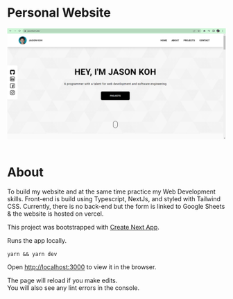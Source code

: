 # Personal Website

<img src="./public/readme-image.png"/>
<br></br>

# About

To build my website and at the same time practice my Web Development skills. Front-end is build using Typescript, NextJs, and styled with Tailwind CSS. Currently, there is no back-end but the form is linked to Google Sheets & the website is hosted on vercel.

This project was bootstrapped with [Create Next App](<[https://github.com/facebook/create-react-app](https://github.com/vercel/next.js/tree/canary/packages/create-next-app)>).

Runs the app locally.

```
yarn && yarn dev
```

Open [http://localhost:3000](http://localhost:3000) to view it in the browser.

The page will reload if you make edits.\
You will also see any lint errors in the console.
